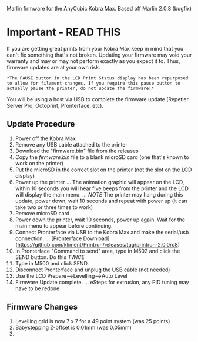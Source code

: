 Marlin firmware for the AnyCubic Kobra Max.
Based off Marlin 2.0.8 (bugfix)

# Important - READ THIS

If you are getting great prints from your Kobra Max keep in mind that you can't fix something that's not broken. Updating your firmware may void your warranty and may or may not perform exactly as you expect it to. Thus, firmware updates are at your own risk.

`*The PAUSE button in the LCD Print Ststus display has been repurposed to allow for filament changes. If you require this pause button to actually pause the printer, do not update the firmware!*`

You will be using a host via USB to complete the firmware update (Repetier Server Pro, Octoprint, Pronterface, etc).

## Update Procedure

1. Power off the Kobra Max
2. Remove any USB cable attached to the printer
3. Download the "firmware.bin" file from the releases
4. Copy the *firmware.bin* file to a blank microSD card (one that's known to work on the printer)
5. Put the microSD in the correct slot on the printer (not the slot on the LCD display)
6. Power up the printer
... The animation graphic will appear on the LCD, within 10 seconds you will hear five beeps from the printer and the LCD will display the main menu.
... *NOTE* The printer may hang during this update, power down, wait 10 seconds and repeat with power up (it can take two or three times to work)
7. Remove microSD card
8. Power down the printer, wait 10 seconds, power up again. Wait for the main menu to appear before continuing.
9. Connect Pronterface via USB to the Kobra Max and make the serial/usb connection.
... [Pronterface Download] (https://github.com/kliment/Printrun/releases/tag/printrun-2.0.0rc8)
10. In Pronterface "Command to send" area, type in M502 and click the SEND button. Do this *TWICE*
11. Type in M500 and click SEND.
12. Disconnect Pronterface and unplug the USB cable (not needed)
13. Use the LCD Prepare-->Levelling-->Auto Level
14. Firmware Update complete.
... eSteps for extrusion, any PID tuning may have to be redone

## Firmware Changes

1. Levelling grid is now 7 x 7 for a 49 point system (was 25 points)
2. Babystepping Z-offset is 0.01mm (was 0.05mm)
3. 
